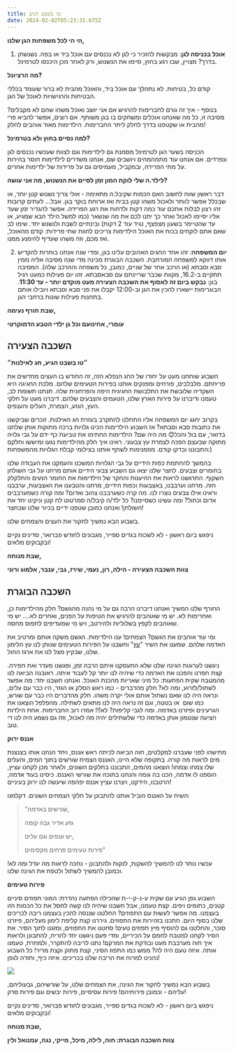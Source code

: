 ```yaml
---
title: טו בשבט הגיע
date: 2024-02-02T05:23:31.675Z
---
```

**הי הי לכל משפחות הגן שלנו,**

1. **אוכל בכניסה לגן**: מבקשות להזכיר כי לגן לא נכנסים עם אוכל ביד או בפה. נשנשתן בדרך? מצויין, שבו רגע בחוץ, סיימו את הנשנוש, ורק לאחר מכן היכנסו לטרמינל.

**מה הרציונל?**

קודם כל, בטיחות. לא נתהלך עם אוכל ביד, והאוכל מהבית לא ברור שעומד בכללי הבטיחות והרגישויות לאוכל של הגן.

בנוסף - איך זה גורם לחברימות להרגיש אם אני יושב ואוכל משהו שהם לא מקבלים? מסיבה זו, כל מה שאנחנו אוכלים ומשחקים בו בגן משותף. אם רוצים, אפשר להביא פרי מהבית או שקטפנו בדרך לחלק ליתר החברימות. הילדימות מאוד אוהבים לחלק!

**למה נסיים בחוץ ולא בטרמינל?**

הכניסה בשער הגן לטרמינל מסמנת גם לילדימות וגם לצוות שעכשיו נכנסים לגן ונפרדים. אם אנחנו עוד מתמהמהים ויושבים שם, אנחנו משדרים לילדימות חוסר בהירות על מתי הפרידה, ובמקביל, מעמיסים גם על פרידות של ילדימות אחרים.

**לילד.ה שלי לוקח המון זמן לסיים את הנשנוש, מה אני עושה?**

דבר ראשון שווה לחשוב האם הכמות שקיבל.ה מתאימה - אולי צריך נשנוש קטן יותר, או שבכלל אפשר לוותר ולאכול משהו קטן בבית ואז ארוחת בוקר בגן. אבל… לעתים קרובות זהו רצון לבלות אתכם עוד כמה דקות ולדחות את רגע הפרידה. אפשר להגדיר זמן שעד אליו יסיימו לאכול ואחר כך יתנו לכם את מה שנשאר (כמו למשל הילד הבא שמגיע, או עד שהטיימר בשעון מצפצף, נגיד עוד 2 דקות) ובינתיים לשבת ולנשנש יחד. שימו לב שאם אתם לוקחים בכוח את האוכל הילדימות צריכים לחוות שתי פרידות: קודם מהאוכל, ואז מכם, וזה משהו שעדיף להימנע ממנו.

2. **יום המשפחה**: זהו אחד החגים האהובים עלינו בגן, ומדי שנה אנחנו בוחרות להקדיש אותו דווקא למשפחה המורחבת. השכבה הבוגרת מכינה מדי שנה מסיבה אליה נזמין סבא וסבתא (או הרכב אחר של שניים, כמובן, כל משפחה וההרכב שלה). המסיבה תתקיים ב-16.2, מקוות שכבר שריינתם עם סבאסבתא. זהו יום פעילות כמעט רגיל בגן: **נבקש ביום זה לאסוף את השכבה הצעירה מעט מוקדם יותר - עד 11:30**. הבוגרימות יישארו להכין את הגן וב-12:00 יקבלו את פני סבא וסבתא ויובילו אותם בתחנות פעילות שונות ברחבי הגן.



**שבת חורף נעימה,**

**עומרי, אחינועם וכל גן ילדי הטבע הדמוקרטי**



## השכבה הצעירה

**״טו בשבט הגיע, חג לאילנות״**

השבוע שוחחנו מעט על יחודו של החג הנפלא הזה, זה החודש בו העצים מחדשים את פריחתם. מלבלבים, פורחים ומפנקים אותנו בפירות הטעימים שלהם. מלכת החגיגה היא השקדיה שלובשת את התלבושת החגיגית היפה והפרחונית שלה. תנתנו תשומת לב, טעמנו ודיברנו על פירות הארץ שלנו, הטעמים והצבעים שלהם. דיברנו מעט על חלקי העץ, הגזע, הצמרת, העלים והענפים.

בקרוב יחגג יום המשפחה אליו התחלנו להתקרב בעזרת חג האילנות. זוכרים שביקשנו את כתובות סבא וסבתא? אז השבוע הילדימות הכינו גלויות ברכה מתוקות אותן שלחנו בדואר, עם בול והכל😊 מה היה שם? הילדימות החתימו את טביעת כף ידם על גבי גלויה מתוקה שבעצם הפכה לצמרת עץ צבעוני. ראינו איך חלק מהילדימות נגעו ומיששו וחלקם התבוננו ובדקו קודם. מוזמנימות לשתף אותנו בצילומי קבלת הגלויות מהמשפחות:)

בהמשך להחתמת כפות הידיים על גבי הגלויות המשכנו והעמקנו את העבודה שלנו בחומרים וצבעים. לחצר שלנו יצאו גם השבוע צבעי הידיים אותם מרחנו על גבי השולחן השקוף. התרגשנו לראות את ההיענות והחקר של הילדימות את החומר הנעים והחלקלק הזה. מרחנו וערבבנו, באצבעות וכפות הידיים, מרחנו והטבענו את האצבעות, ערבבנו וראינו אילו צבעים נוצרו לנו. מה קרה כשערבבנו צהוב ואדום? ומה קורה כשמערבבים אדום וכחול? ומה עשינו כשסיימנו? כל ילד/ה קיבל/ה סמרטוט לח קטן וניקינו יחד את השולחן! ואנחנו כמובן שטפנו ידיים בכיור שלנו שבחצר!

בשבוע הבא נמשיך לחקור את העצים והצמחים שלנו.

ניפגש ביום ראשון - לא לשכוח בגדים ספייר, מגבונים לחודש פברואר, סדינים נקיים ובקבוקים מלאים!

**שבת מנוחה,**

**צוות השכבה הצעירה - הילה, רון, נעמי, שירז, גבי, ענבר, אלמוג ורוני**



## השכבה הבוגרת

החורף שלנו המשיך ואנחנו דיברנו הרבה גם על מי נהנה מהגשם? חלק מהילדימות כן, ואחרימות לא. יש מי שאוהבים להרגיש את הטיפות על הפנים, ואחרים לא…. יש מי שאוהבים לקפץ בשלוליות ולהירטב, ויש מי שמעדיפים לתפוס מחסה.

ומי עוד אוהבים את הגשם? הצמחים! ענו הילדימות. הגשם משקה אותם ומרטיב את האדמה שלהם. שמענו את השיר "[עץ](https://www.youtube.com/watch?v=CbW58ratUQo)" וחשבנו על הפירות הטעימים שנותן לנו עץ הלימון שלנו, שבקיץ מצל לנו את ארגז החול.

ניגשנו לערוגות הגינה שלנו שלא התעסקנו איתם הרבה זמן, ופגשנו מעדר ואת חפירה. קצת חפרנו והפכנו את האדמה כדי שיהיה לנו יותר קל לעבוד איתה. ראובנה הביאה לנו מהמטבח שקית הפתעות: כל מיני שאריות מהכנת האוכל. ואנחנו חשבנו יחד: מה אפשר לשתול/לזרוע, ומה לא? חלק מהדברים - כמו ראש הסלק או הגזר, היו כבר עם עלים, ונראה היה לנו שאם נשתול אותם אולי יקרה משהו. חלק מהדברים היו כבר עם שורש, כמו שום  או בטטה, וגם זה נראה היה לנו מתאים לשתילה. מהפלפל הוצאנו את הגרעינים ופיזרנו באדמה. ומה לגבי קליפות? לא!!! אמרו רוב החברימות. אחת הילדות הציעה שנטמון אותן באדמה כדי שלשתילים יהיה מה לאכול, וזה גם נשמע היה לנו די טוב.

**אננס ירוק**

מתישהו לפני שעברנו למקלטים, חוה הביאה לכיתה ראש אננס, ויחד הנחנו אותו בצנצנת מים לראות מה קורה. בתקופה שלא היינו, האננס הצמיח שורשים בתוך המים, והעלים שלו צמחו וצמחו! הוצאנו מהמים, התבוננו בחלקים השונים, ולאחר מכן לקחנו עציץ, הוספנו לו אדמה, הכנו בה גומה והנחנו בתוכה את שורשי האננס. כיסינו בעוד אדמה, הרטבנו, הידקנו, ויצרנו עציץ אננס יפהפה שיעשה לנו ירוק בעיניים!

השיח על האננס הוביל אותנו להתבונן על חלקי הצמחים השונים. דקלמנו:

> "שורשים באדמה,
>
> גזע אדיר גבה קומה
>
> יש ענפים וגם עלים,
>
> פירות טעימים פרחים מקסימים"

עכשיו נותר לנו להמשיך להשקות, לנקות ולהתבונן - נחכה לראות מה יגדל ומה לא! וכמובן להמשיך לשתול ולטפח את הגינה שלנו.

**פירות טעימים**

השבוע גפן הגיע עם שקית ע-נ-ק-י-ת שהכילה הפתעה נהדרת: המוני תפוזים סיניים קטנים, כתומים ויפים. קצת טעמנו, אבל חשבנו שיהיה לנו קשה לחסל את כל הכמות הזו בעצמנו. מה אפשר לעשות עם התפוזים? החלטנו שננסה להכין בעצמנו ריבה לכריכים שלנו בסוף היום. חתכנו בזהירות את התפוזים. גיררנו קצת קליפת לימון מעליהם, פיזרנו סוכר, והחלטנו גם להוסיף מיץ תפוזים טעים! סחטנו את התפוזים, ומזגנו לתוך הסיר. את הסיר לקחנו למטבח לחמם על הכיריים, ומדי פעם ניגשנו יחד להריח, להתבונן ולראות איך חוה מערבבת מעט ובודקת את המרקם! נתנו לריבה להתקרר, ולמחרת, טעמנו אותה. איזה טעם היה לה? ממש כמו התפוז הסיני, קצת מתוק וקצת מריר! כל השבוע נהנינו למרוח את הריבה שלנו בכריכים. איזה כיף, ותודה לגפן!

![](/assets/pics/uploads/ריבת-תפוזים.jpg)

בשבוע הבא נמשיך לחקור את הגינה, את הצמחים שלנו, על שורשיהם, גבעוליהם, עליהם - וכמובן פירותיהם! פירות עסיסיים, פירות יבשים וגם פירות סרק!

ניפגש ביום ראשון - לא לשכוח בגדים ספייר, מגבונים לחודש פברואר, סדינים נקיים ובקבוקים מלאים!

**שבת מנוחה,**

**צוות השכבה הבוגרת: חוה, לילה, מיכל, מייקי, נגה, עמנואל ולין**